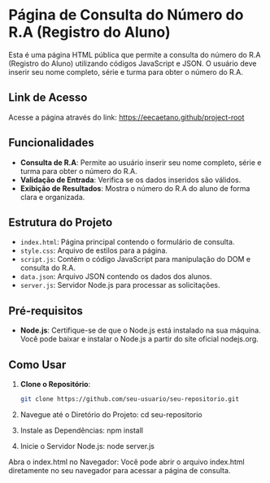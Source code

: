 # Página de Consulta do Número do R.A (Registro do Aluno)

Esta é uma página HTML pública que permite a consulta do número do R.A (Registro do Aluno) utilizando códigos JavaScript e JSON. O usuário deve inserir seu nome completo, série e turma para obter o número do R.A.

## Link de Acesso

Acesse a página através do link: https://eecaetano.github/project-root

## Funcionalidades

- **Consulta de R.A**: Permite ao usuário inserir seu nome completo, série e turma para obter o número do R.A.
- **Validação de Entrada**: Verifica se os dados inseridos são válidos.
- **Exibição de Resultados**: Mostra o número do R.A do aluno de forma clara e organizada.

## Estrutura do Projeto

- `index.html`: Página principal contendo o formulário de consulta.
- `style.css`: Arquivo de estilos para a página.
- `script.js`: Contém o código JavaScript para manipulação do DOM e consulta do R.A.
- `data.json`: Arquivo JSON contendo os dados dos alunos.
- `server.js`: Servidor Node.js para processar as solicitações.

## Pré-requisitos

- **Node.js**: Certifique-se de que o Node.js está instalado na sua máquina. Você pode baixar e instalar o Node.js a partir do site oficial nodejs.org.

## Como Usar

1. **Clone o Repositório**:
   ```bash
   git clone https://github.com/seu-usuario/seu-repositorio.git
2. Navegue até o Diretório do Projeto:
cd seu-repositorio

3. Instale as Dependências:
npm install

4. Inicie o Servidor Node.js:
node server.js

Abra o index.html no Navegador: Você pode abrir o arquivo index.html diretamente no seu navegador para acessar a página de consulta.
